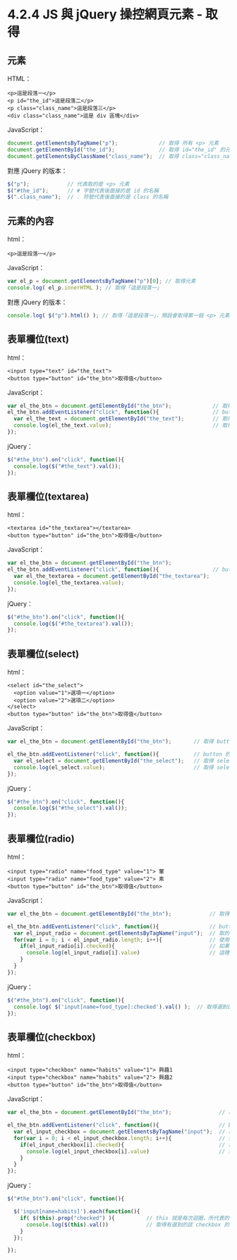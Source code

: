# 4.2.4 JS 與 jQuery 操控網頁元素 - 取得

## 元素

HTML：

```markup
<p>這是段落一</p>
<p id="the_id">這是段落二</p>
<p class="class_name">這是段落三</p>
<div class="class_name">這是 div 區塊</div>
```

JavaScript：

```javascript
document.getElementsByTagName("p");             // 取得 所有 <p> 元素
document.getElementById("the_id");              // 取得 id="the_id" 的元素
document.getElementsByClassName("class_name");  // 取得 class="class_name" 的元素
```

對應 jQuery 的版本：

```javascript
$("p");            // 代表取的是 <p> 元素
$("#the_id");      // # 字號代表後面接的是 id 的名稱
$(".class_name");  // . 符號代表後面接的是 class 的名稱
```

## 元素的內容

html：

```markup
<p>這是段落一</p>
```

JavaScript：

```javascript
var el_p = document.getElementsByTagName("p")[0]; // 取得元素
console.log( el_p.innerHTML ); // 取得「這是段落一」
```

對應 jQuery 的版本：

```javascript
console.log( $("p").html() ); // 取得「這是段落一」，預設會取得第一個 <p> 元素的內容
```

## 表單欄位\(text\)

html：

```markup
<input type="text" id="the_text">
<button type="button" id="the_btn">取得值</button>
```

JavaScript：

```javascript
var el_the_btn = document.getElementById("the_btn");             // 取得 button 元素
el_the_btn.addEventListener("click", function(){                 // button 的 click 事件綁定
  var el_the_text = document.getElementById("the_text");         // 取得欄位元素
  console.log(el_the_text.value);                                // 取得值
});
```

jQuery：

```javascript
$("#the_btn").on("click", function(){
  console.log($("#the_text").val());
});
```

## 表單欄位\(textarea\)

html：

```markup
<textarea id="the_textarea"></textarea>
<button type="button" id="the_btn">取得值</button>
```

JavaScript：

```javascript
var el_the_btn = document.getElementById("the_btn");
el_the_btn.addEventListener("click", function(){                 // button 的 click 事件綁定
  var el_the_textarea = document.getElementById("the_textarea");
  console.log(el_the_textarea.value);
});
```

jQuery：

```javascript
$("#the_btn").on("click", function(){
  console.log($("#the_textarea").val());
});
```

## 表單欄位\(select\)

html：

```markup
<select id="the_select">
  <option value="1">選項一</option>
  <option value="2">選項二</option>
</select>
<button type="button" id="the_btn">取得值</button>
```

JavaScript：

```javascript
var el_the_btn = document.getElementById("the_btn");       // 取得 button 欄位

el_the_btn.addEventListener("click", function(){           // button 的 click 事件綁定
  var el_select = document.getElementById("the_select");   // 取得 select 下拉選單
  console.log(el_select.value);                            // 取得 select 目前所選的值，用 console.log 查看
});
```

jQuery：

```javascript
$("#the_btn").on("click", function(){
  console.log($("#the_select").val());
});
```

## 表單欄位\(radio\)

html：

```markup
<input type="radio" name="food_type" value="1"> 葷
<input type="radio" name="food_type" value="2"> 素
<button type="button" id="the_btn">取得值</button>
```

JavaScript：

```javascript
var el_the_btn = document.getElementById("the_btn");            // 取得 button 欄位

el_the_btn.addEventListener("click", function(){                // button 的 click 事件綁定
  var el_input_radio = document.getElementsByTagName("input");  // 取的 input 欄位
  for(var i = 0; i < el_input_radio.length; i++){               // 使用 for 迴圈跑過每個 input 欄位
    if(el_input_radio[i].checked){                              // 如果是有選到的(.checked)
      console.log(el_input_radio[i].value)                      // 這裡可取得選到的那個選項的值(.value)
    }
  }
});
```

jQuery：

```javascript
$("#the_btn").on("click", function(){
  console.log( $('input[name=food_type]:checked').val() );  // 取得選到的那個選項的值
});
```

## 表單欄位\(checkbox\)

html：

```markup
<input type="checkbox" name="habits" value="1"> 興趣1
<input type="checkbox" name="habits" value="2"> 興趣2
<button type="button" id="the_btn">取得值</button>
```

JavaScript：

```javascript
var el_the_btn = document.getElementById("the_btn");               // 取得 button 欄位

el_the_btn.addEventListener("click", function(){                   // button 的 click 事件綁定
  var el_input_checkbox = document.getElementsByTagName("input");  // 取的 input 欄位
  for(var i = 0; i < el_input_checkbox.length; i++){               // 使用 for 迴圈跑過每個 input 欄位
    if(el_input_checkbox[i].checked){                              // 如果是有選到的(.checked)
      console.log(el_input_checkbox[i].value)                      // 這裡可取得選到的那個選項的值(.value)
    }
  }
});
```

jQuery：

```javascript
$("#the_btn").on("click", function(){

  $('input[name=habits]').each(function(){
    if( $(this).prop("checked") ){          // this 就是每次迴圈，所代表的某個欄位。 .prop("checked") 表示有選到的話，回傳 true
      console.log($(this).val())            // 取得有選到的該 checkbox 的值
    }
  });

});
```

